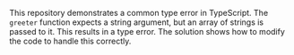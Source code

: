 This repository demonstrates a common type error in TypeScript. The `greeter` function expects a string argument, but an array of strings is passed to it. This results in a type error. The solution shows how to modify the code to handle this correctly.
